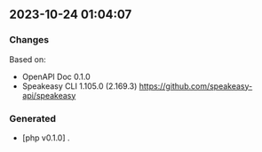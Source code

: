 

## 2023-10-24 01:04:07
### Changes
Based on:
- OpenAPI Doc 0.1.0 
- Speakeasy CLI 1.105.0 (2.169.3) https://github.com/speakeasy-api/speakeasy
### Generated
- [php v0.1.0] .